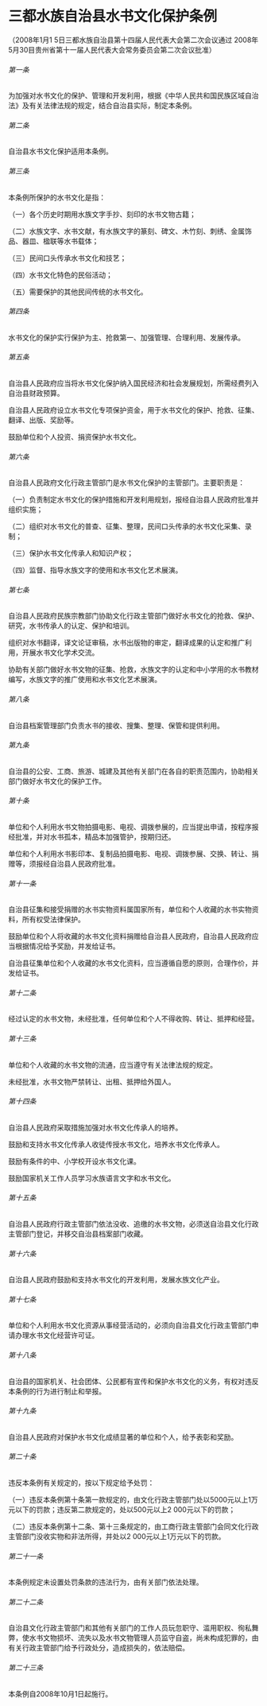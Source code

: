 # 三都水族自治县水书文化保护条例

<!-- INFO END -->

（2008年1月1 5日三都水族自治县第十四届人民代表大会第二次会议通过 2008年5月30目贵州省第十一届人民代表大会常务委员会第二次会议批准）

###### 第一条

为加强对水书文化的保护、管理和开发利用，根据《中华人民共和国民族区域自治法》及有关法律法规的规定，结合自治县实际，制定本条例。

###### 第二条

自治县水书文化保护适用本条例。

###### 第三条

本条例所保护的水书文化是指：

（一）各个历史时期用水族文字手抄、刻印的水书文物古籍；

（二）水族文字、水书文献，有水族文字的篆刻、碑文、木竹刻、刺绣、金属饰品、器皿、楹联等水书载体；

（三）民间口头传承水书文化和技艺；

（四）水书文化特色的民俗活动；

（五）需要保护的其他民间传统的水书文化。

###### 第四条

水书文化的保护实行保护为主、抢救第一、加强管理、合理利用、发展传承。

###### 第五条

自治县人民政府应当将水书文化保护纳入国民经济和社会发展规划，所需经费列入自治县财政预算。

自治县人民政府设立水书文化专项保护资金，用于水书文化的保护、抢救、征集、翻译、出版、奖励等。

鼓励单位和个人投资、捐资保护水书文化。

###### 第六条

自治县人民政府文化行政主管部门是水书文化保护的主管部门。主要职责是：

（一）负责制定水书文化的保护措施和开发利用规划，报经自治县人民政府批准并组织实施；

（二）组织对水书文化的普查、征集、整理，民间口头传承的水书文化采集、录制；

（三）保护水书文化传承人和知识产权；

（四）监督、指导水族文字的使用和水书文化艺术展演。

###### 第七条

自治县人民政府民族宗教部门协助文化行政主管部门做好水书文化的抢救、保护、研究，水书传承人的认定、保护和培训。

组织对水书翻译，译文论证审稿，水书出版物的审定，翻译成果的认定和推广利用，开展水书文化学术交流。

协助有关部门做好水书文物的征集、抢救，水族文字的认定和中小学用的水书教材编写，水族文字的推广使用和水书文化艺术展演。

###### 第八条

自治县档案管理部门负责水书的接收、搜集、整理、保管和提供利用。

###### 第九条

自治县的公安、工商、旅游、城建及其他有关部门在各自的职责范围内，协助相关部门做好水书文化的保护工作。

###### 第十条

单位和个人利用水书文物拍摄电影、电视、调拨参展的，应当提出申请，按程序报经批准，并对水书孤本，精品本加强管护，按期归还。

单位和个人利用水书影印本、复制品拍摄电影、电视、调拨参展、交换、转让、捐赠等，须报经自治县人民政府批准。

###### 第十一条

自治县征集和接受捐赠的水书实物资料属国家所有，单位和个人收藏的水书实物资料，所有权受法律保护。

鼓励单位和个人将收藏的水书文化资料捐赠给自治县人民政府，自治县人民政府应当根据情况给予奖励，并发给证书。

自治县征集单位和个人收藏的水书文化资料，应当遵循自愿的原则，合理作价，并发给证书。

###### 第十二条

经过认定的水书文物，未经批准，任何单位和个人不得收购、转让、抵押和经营。

###### 第十三条

单位和个人收藏的水书文物的流通，应当遵守有关法律法规的规定。

未经批准，水书文物严禁转让、出租、抵押给外国人。

###### 第十四条

自治县人民政府采取措施加强对水书文化传承人的培养。

鼓励和支持水书文化传承人收徒传授水书文化，培养水书文化传承人。

鼓励有条件的中、小学校开设水书文化课。

鼓励国家机关工作人员学习水族语言文字和水书文化。

###### 第十五条

自治县人民政府行政主管部门依法没收、追缴的水书文物，必须送自治县文化行政主管部门登记，并移交自治县档案部门收藏。

###### 第十六条

自治县人民政府鼓励和支持水书文化的开发利用，发展水族文化产业。

###### 第十七条

单位和个人利用水书文化资源从事经营活动的，必须向自治县文化行政主管部门申请办理水书文化经营许可证。

###### 第十八条

自治县的国家机关、社会团体、公民都有宣传和保护水书文化的义务，有权对违反本条例的行为进行制止和举报。

###### 第十九条

自治县人民政府对保护水书文化成绩显著的单位和个人，给予表彰和奖励。

###### 第二十条

违反本条例有关规定的，按以下规定给予处罚：

（一）违反本条例第十条第一款规定的，由文化行政主管部门处以5000元以上1万元以下的罚款；违反第二款规定的，处以500元以上2 000元以下的罚款；

（二）违反本条例第十二条、第十三条规定的，由工商行政主管部门会同文化行政主管部门没收实物和非法所得，并处以2 000元以上1万元以下的罚款。

###### 第二十一条

本条例规定未设置处罚条款的违法行为，由有关部门依法处理。

###### 第二十二条

自治县文化行政主管部门和其他有关部门的工作人员玩忽职守、滥用职权、徇私舞弊，使水书文物损坏、流失以及水书文物管理人员监守自盗，尚未构成犯罪的，由有关行政主管部门给予行政处分，造成损失的，依法赔偿。

###### 第二十三条

本条例自2008年10月1日起施行。
